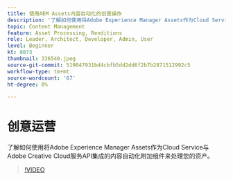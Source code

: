 ```yaml
---
title: 使用AEM Assets内容自动化的创意操作
description: '了解如何使用将Adobe Experience Manager Assets作为Cloud Service与Adobe Creative Cloud服务API集成的内容自动化附加组件来处理您的资产。 '
topic: Content Management
feature: Asset Processing, Renditions
role: Leader, Architect, Developer, Admin, User
level: Beginner
kt: 8073
thumbnail: 336540.jpeg
source-git-commit: 519047931bd4cbfb5dd2dd6f2b7b2871512992c5
workflow-type: tm+mt
source-wordcount: '67'
ht-degree: 0%

---
```



# 创意运营

了解如何使用将Adobe Experience Manager Assets作为Cloud Service与Adobe Creative Cloud服务API集成的内容自动化附加组件来处理您的资产。

>[!VIDEO](https://video.tv.adobe.com/v/336540?quality=12&learn=on)
